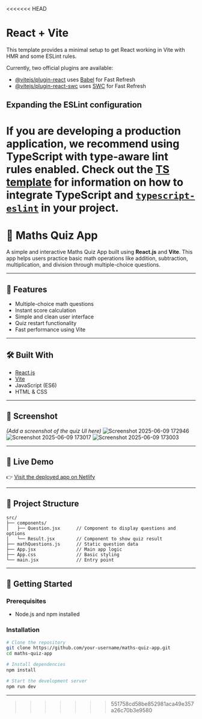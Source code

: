<<<<<<< HEAD
# React + Vite

This template provides a minimal setup to get React working in Vite with HMR and some ESLint rules.

Currently, two official plugins are available:

- [@vitejs/plugin-react](https://github.com/vitejs/vite-plugin-react/blob/main/packages/plugin-react) uses [Babel](https://babeljs.io/) for Fast Refresh
- [@vitejs/plugin-react-swc](https://github.com/vitejs/vite-plugin-react/blob/main/packages/plugin-react-swc) uses [SWC](https://swc.rs/) for Fast Refresh

## Expanding the ESLint configuration

If you are developing a production application, we recommend using TypeScript with type-aware lint rules enabled. Check out the [TS template](https://github.com/vitejs/vite/tree/main/packages/create-vite/template-react-ts) for information on how to integrate TypeScript and [`typescript-eslint`](https://typescript-eslint.io) in your project.
=======
# 🧠 Maths Quiz App

A simple and interactive Maths Quiz App built using **React.js** and **Vite**. This app helps users practice basic math operations like addition, subtraction, multiplication, and division through multiple-choice questions.

---

## 🚀 Features

- Multiple-choice math questions
- Instant score calculation
- Simple and clean user interface
- Quiz restart functionality
- Fast performance using Vite

---

## 🛠️ Built With

- [React.js](https://reactjs.org/)
- [Vite](https://vitejs.dev/)
- JavaScript (ES6)
- HTML & CSS

---

## 📸 Screenshot

*(Add a screenshot of the quiz UI here)*
![Screenshot 2025-06-09 172946](https://github.com/user-attachments/assets/1947a22a-ef85-41cc-a86b-a80fdc5bfa94)
![Screenshot 2025-06-09 173017](https://github.com/user-attachments/assets/8ae9938c-c15e-4ba7-9389-40d3aaa8a5cb)
![Screenshot 2025-06-09 173003](https://github.com/user-attachments/assets/2b8c905d-902d-49ed-9c70-33577aae46c5)



---

## 🔗 Live Demo

👉 [Visit the deployed app on Netlify](https://aesthetic-bienenstitch-2e8cc1.netlify.app/)

---

## 📁 Project Structure

```
src/
├── components/
│   ├── Question.jsx      // Component to display questions and options
│   └── Result.jsx        // Component to show quiz result
├── mathQuestions.js      // Static question data
├── App.jsx               // Main app logic
├── App.css               // Basic styling
└── main.jsx              // Entry point
```

---

## 🧪 Getting Started

### Prerequisites

- Node.js and npm installed

### Installation

```bash
# Clone the repository
git clone https://github.com/your-username/maths-quiz-app.git
cd maths-quiz-app

# Install dependencies
npm install

# Start the development server
npm run dev
```



---




>>>>>>> 551758cd58be852981aca49e357a26c70b3e9580
